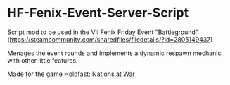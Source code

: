 # HF-Fenix-Event-Server-Script

Script mod to be used in the VII Fenix Friday Event "Battleground" (https://steamcommunity.com/sharedfiles/filedetails/?id=2805149437)

Menages the event rounds and implements a dynamic respawn mechanic, with other little features.

Made for the game Holdfast: Nations at War
